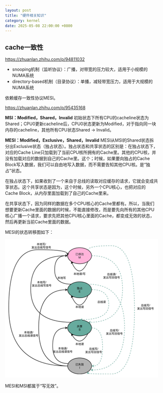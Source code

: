 ```yaml
---
layout: post
title: "硬件相关知识"
category: kernel
date: 2025-05-08 22:00:00 +0800
---
```


## cache一致性

<https://zhuanlan.zhihu.com/p/94811032>

* snooping机制（监听协议）：广播，对带宽的压力较大，适用于小规模的NUMA系统
* directory-based机制（目录协议）：单播，减轻带宽压力，适用于大规模的NUMA系统

依赖缓存一致性协议MESI。

<https://zhuanlan.zhihu.com/p/95435168>

**MSI：Modified，Shared，Invalid** 初始状态下所有CPU的cacheline状态为Shared；CPU0更新cacheline后，CPU0状态更新为Modified，对于指向同一块内存的cacheline，其他所有CPU状态Shared -> Invalid。

**MESI：Modified，Exclusive，Shared，Invalid** MESI从MSI的Shared状态拆分出Exclusive状态（独占状态）。独占状态和共享状态的区别是：在独占状态下，对应的Cache Line只加载到了当前CPU核所拥有的Cache里。其他的CPU核，并没有加载对应的数据到自己的Cache里。这个；时候，如果要向独占的Cache Block写入数据，我们可以自由地写入数据，而不需要告知其他CPU核。是“独占”状态。

在独占状态下，如果收到了一个来自于总线的读取对应缓存的请求，它就会变成共享状态。这个共享状态是因为，这个时候，另外一个CPU核心，也把对应的Cache Block，从内存里面加载到了自己的Cache里来。

在共享状态下，因为同样的数据在多个CPU核心的Cache里都有。所以，当我们想要更新Cache里面的数据的时候，不能直接修改，而是要先向所有的其他CPU核心广播一个请求，要求先把其他CPU核心里面的Cache，都变成无效的状态，然后再更新当前Cache里面的数据。

MESI的状态转移图如下：

<img src="https://github.com/lclgo/draw/raw/master/github-io/MESI.png" style="zoom:50%"/>

MESI和MSI都属于“写无效”。

